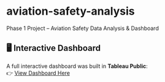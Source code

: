 # aviation-safety-analysis
Phase 1 Project – Aviation Safety Data Analysis &amp; Dashboard
## 🖥️ Interactive Dashboard
A full interactive dashboard was built in **Tableau Public**:  
👉 [View Dashboard Here](https://public.tableau.com/app/profile/pelly.kagwe/viz/Aviation_Safety_Dashboard/Dashboard1)
